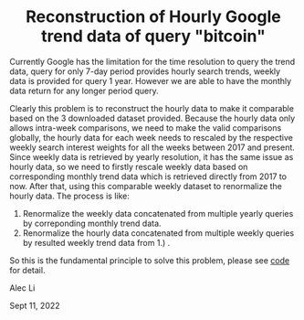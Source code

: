 ## <h1 align="center">Reconstruction of Hourly Google trend data of query "bitcoin"</h1> 



Currently Google has the limitation for the time resolution to query the trend data, query for only 7-day period provides hourly 
search trends, weekly data is provided for query 1 year. However we are able to have the monthly data return for any longer period query.


Clearly this problem is to reconstruct the hourly data to make it comparable based on the 3 downloaded dataset provided. 
Because the hourly data only allows intra-week comparisons, we need to make the valid comparisons globally, the hourly data 
for each week needs to rescaled by the respective weekly search interest weights for all the weeks between 2017 and present. 
Since weekly data is retrieved by yearly resolution, it has the same issue as hourly data, so we need to firstly rescale weekly data 
based on corresponding monthly trend data which is retrieved directly from 2017 to now. After that, using this comparable weekly dataset to renormalize the hourly data.  The process is like: 


1. Renormalize the weekly data concatenated from multiple yearly queries by correponding monthly trend data.
2. Renormalize the hourly data concatenated from multiple weekly queries by resulted weekly trend data from 1.) .




So this is the fundamental principle to solve this problem, please see [code](https://github.com/alecinvan/bitcoin_gtrend_reconstruction/blob/main/reconstructionHourlydata.py) for detail.




Alec Li

Sept 11, 2022
